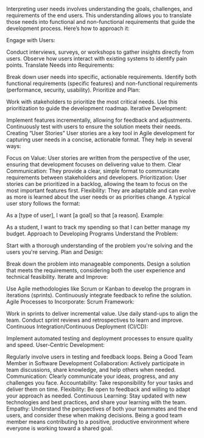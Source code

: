 Interpreting user needs involves understanding the goals, challenges, and requirements of the end users. This understanding allows you to translate those needs into functional and non-functional requirements that guide the development process. Here’s how to approach it:

Engage with Users:

Conduct interviews, surveys, or workshops to gather insights directly from users.
Observe how users interact with existing systems to identify pain points.
Translate Needs into Requirements:

Break down user needs into specific, actionable requirements.
Identify both functional requirements (specific features) and non-functional requirements (performance, security, usability).
Prioritize and Plan:

Work with stakeholders to prioritize the most critical needs.
Use this prioritization to guide the development roadmap.
Iterative Development:

Implement features incrementally, allowing for feedback and adjustments.
Continuously test with users to ensure the solution meets their needs.
Creating “User Stories”
User stories are a key tool in Agile development for capturing user needs in a concise, actionable format. They help in several ways:

Focus on Value: User stories are written from the perspective of the user, ensuring that development focuses on delivering value to them.
Clear Communication: They provide a clear, simple format to communicate requirements between stakeholders and developers.
Prioritization: User stories can be prioritized in a backlog, allowing the team to focus on the most important features first.
Flexibility: They are adaptable and can evolve as more is learned about the user needs or as priorities change.
A typical user story follows the format:

As a [type of user], I want [a goal] so that [a reason].
Example:

As a student, I want to track my spending so that I can better manage my budget.
Approach to Developing Programs
Understand the Problem:

Start with a thorough understanding of the problem you're solving and the users you're serving.
Plan and Design:

Break down the problem into manageable components.
Design a solution that meets the requirements, considering both the user experience and technical feasibility.
Iterate and Improve:

Use Agile methodologies like Scrum or Kanban to develop the program in iterations (sprints).
Continuously integrate feedback to refine the solution.
Agile Processes to Incorporate:
Scrum Framework:

Work in sprints to deliver incremental value.
Use daily stand-ups to align the team.
Conduct sprint reviews and retrospectives to learn and improve.
Continuous Integration/Continuous Deployment (CI/CD):

Implement automated testing and deployment processes to ensure quality and speed.
User-Centric Development:

Regularly involve users in testing and feedback loops.
Being a Good Team Member in Software Development
Collaboration: Actively participate in team discussions, share knowledge, and help others when needed.
Communication: Clearly communicate your ideas, progress, and any challenges you face.
Accountability: Take responsibility for your tasks and deliver them on time.
Flexibility: Be open to feedback and willing to adapt your approach as needed.
Continuous Learning: Stay updated with new technologies and best practices, and share your learning with the team.
Empathy: Understand the perspectives of both your teammates and the end users, and consider these when making decisions.
Being a good team member means contributing to a positive, productive environment where everyone is working toward a shared goal.
